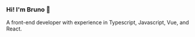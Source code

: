 ### Hi! I'm Bruno 👋

A front-end developer with experience in Typescript, Javascript, Vue, and React.
